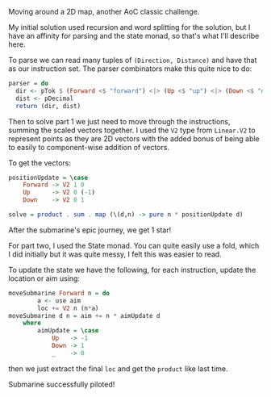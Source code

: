 Moving around a 2D map, another AoC classic challenge.

My initial solution used recursion and word splitting for the solution,
but I have an affinity for parsing and the state monad, so that's what I'll describe here.

To parse we can read many tuples of `(Direction, Distance)` and have that as our instruction set.
The parser combinators make this quite nice to do:

```haskell
parser = do
  dir <- pTok $ (Forward <$ "forward") <|> (Up <$ "up") <|> (Down <$ "down")
  dist <- pDecimal
  return (dir, dist)
```

Then to solve part 1 we just need to move through the instructions, summing the scaled vectors together.
I used the `V2` type from `Linear.V2` to represent points as they are 2D vectors with the added bonus of
being able to easily to component-wise addition of vectors.


To get the vectors:

```haskell
positionUpdate = \case
    Forward -> V2 1 0
    Up      -> V2 0 (-1)
    Down    -> V2 0 1
```

```haskell
solve = product . sum . map (\(d,n) -> pure n * positionUpdate d)
```

After the submarine's epic journey, we get 1 star!

For part two, I used the State monad.
You can quite easily use a fold, which I did initially but it was quite messy, I felt this was easier to read.

To update the state we have the following, for each instruction, update the location or aim using:
```haskell
moveSubmarine Forward n = do
        a <- use aim
        loc += V2 n (n*a)
moveSubmarine d n = aim += n * aimUpdate d
    where
        aimUpdate = \case
            Up   -> -1
            Down -> 1
            _    -> 0
```

then we just extract the final `loc` and get the `product` like last time.

Submarine successfully piloted!
